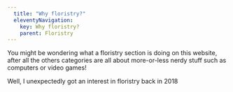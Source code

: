 ```yaml
---
  title: "Why floristry?"
  eleventyNavigation:
    key: Why floristry?
    parent: Floristry
---
```


You might be wondering what a floristry section is doing on this website, after all the others categories are all about more-or-less nerdy stuff such as computers or video games!

Well, I unexpectedly got an interest in floristry back in 2018

